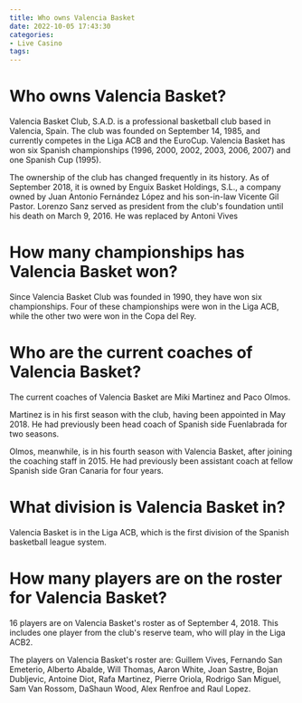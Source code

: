 ```yaml
---
title: Who owns Valencia Basket 
date: 2022-10-05 17:43:30
categories:
- Live Casino
tags:
---
```



#  Who owns Valencia Basket? 

Valencia Basket Club, S.A.D. is a professional basketball club based in Valencia, Spain. The club was founded on September 14, 1985, and currently competes in the Liga ACB and the EuroCup. Valencia Basket has won six Spanish championships (1996, 2000, 2002, 2003, 2006, 2007) and one Spanish Cup (1995).

The ownership of the club has changed frequently in its history. As of September 2018, it is owned by Enguix Basket Holdings, S.L., a company owned by Juan Antonio Fernández López and his son-in-law Vicente Gil Pastor. Lorenzo Sanz served as president from the club's foundation until his death on March 9, 2016. He was replaced by Antoni Vives

#  How many championships has Valencia Basket won? 

Since Valencia Basket Club was founded in 1990, they have won six championships. Four of these championships were won in the Liga ACB, while the other two were won in the Copa del Rey.

#  Who are the current coaches of Valencia Basket? 

The current coaches of Valencia Basket are Miki Martinez and Paco Olmos.

Martinez is in his first season with the club, having been appointed in May 2018. He had previously been head coach of Spanish side Fuenlabrada for two seasons.

Olmos, meanwhile, is in his fourth season with Valencia Basket, after joining the coaching staff in 2015. He had previously been assistant coach at fellow Spanish side Gran Canaria for four years.

#  What division is Valencia Basket in? 

Valencia Basket is in the Liga ACB, which is the first division of the Spanish basketball league system.

#  How many players are on the roster for Valencia Basket?

16 players are on Valencia Basket's roster as of September 4, 2018. This includes one player from the club's reserve team, who will play in the Liga ACB2.

The players on Valencia Basket's roster are:
Guillem Vives, Fernando San Emeterio, Alberto Abalde, Will Thomas, Aaron White, Joan Sastre, Bojan Dubljevic, Antoine Diot, Rafa Martinez, Pierre Oriola, Rodrigo San Miguel, Sam Van Rossom, DaShaun Wood, Alex Renfroe and Raul Lopez.